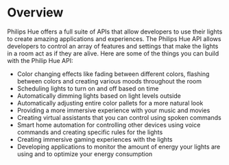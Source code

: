 # Overview

Philips Hue offers a full suite of APIs that allow developers to use their lights to create amazing applications and experiences. The Philips Hue API allows developers to control an array of features and settings that make the lights in a room act as if they are alive. Here are some of the things you can build with the Philip Hue API:

- Color changing effects like fading between different colors, flashing between colors and creating various moods throughout the room
- Scheduling lights to turn on and off based on time
- Automatically dimming lights based on light levels outside
- Automatically adjusting entire color pallets for a more natural look
- Providing a more immersive experience with your music and movies
- Creating virtual assistants that you can control using spoken commands
- Smart home automation for controlling other devices using voice commands and creating specific rules for the lights
- Creating immersive gaming experiences with the lights
- Developing applications to monitor the amount of energy your lights are using and to optimize your energy consumption
